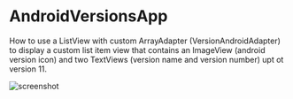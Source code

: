 # AndroidVersionsApp

How to use a ListView with custom ArrayAdapter (VersionAndroidAdapter) to display a custom list item view that contains an ImageView (android version icon) and two TextViews (version name and version number) upt ot version 11.

![screenshot](https://github.com/ahmed-razic/AndroidVersionApp/app/src/main/res/drawable/screenshot.png?raw=false)
